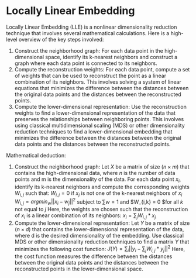 # Locally Linear Embedding


Locally Linear Embedding (LLE) is a nonlinear dimensionality reduction technique that involves several mathematical calculations. Here is a high-level overview of the key steps involved:

1. Construct the neighborhood graph: For each data point in the high-dimensional space, identify its k-nearest neighbors and construct a graph where each data point is connected to its neighbors.
2. Compute the reconstruction weights: For each data point, compute a set of weights that can be used to reconstruct the point as a linear combination of its neighbors. This involves solving a system of linear equations that minimizes the difference between the distances between the original data points and the distances between the reconstructed points.
3. Compute the lower-dimensional representation: Use the reconstruction weights to find a lower-dimensional representation of the data that preserves the relationships between neighboring points. This involves using classical multidimensional scaling (MDS) or other dimensionality reduction techniques to find a lower-dimensional embedding that minimizes the difference between the distances between the original data points and the distances between the reconstructed points.

Mathematical deduction:

1. Construct the neighborhood graph:
   Let $X$ be a matrix of size ($n \times m$) that contains the high-dimensional data, where $n$ is the number of data points and m is the dimensionality of the data. For each data point $x_i$, identify its k-nearest neighbors and compute the corresponding weights $W_{i,j}$ such that:
   $W_{i,j} = 0$ if $x_j$ is not one of the k-nearest neighbors of $x_i$
   $W_{i,j} = argmin_w ||x_i - w_j||^2$ subject to $\sum{w} = 1$ and $W_{i,k} = 0 $for all $k$ not equal to $j$
   Here, the weights are chosen such that the reconstruction of $x_i$ is a linear combination of its neighbors:
   $x_i = \sum_j W_{i,j} * x_j$
2. Compute the lower-dimensional representation:
   Let $Y$ be a matrix of size ($n \times d$) that contains the lower-dimensional representation of the data, where d is the desired dimensionality of the embedding. Use classical MDS or other dimensionality reduction techniques to find a matrix $Y$ that minimizes the following cost function:
   $J(Y) = \sum_i ||y_i - \sum_j W_{i,j} * y_j||^2$
   Here, the cost function measures the difference between the distances between the original data points and the distances between the reconstructed points in the lower-dimensional space.
